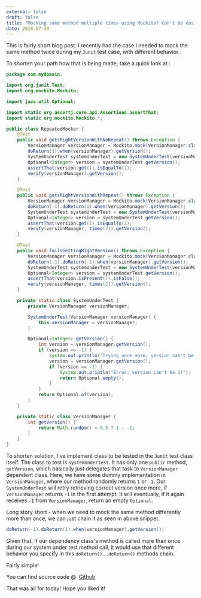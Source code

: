 ```yaml
---
external: false
draft: false
title: "Mocking same method multiple times using Mockito? Can't be easier than that!"
date: 2018-07-30
---
```


This is fairly short blog post. I recently had the case I needed to mock the same method twice during my `Junit` test case, with different behavior.

To shorten your path how that is being made, take a quick look at :

```java
package com.mydomain;

import org.junit.Test;
import org.mockito.Mockito;

import java.util.Optional;

import static org.assertj.core.api.Assertions.assertThat;
import static org.mockito.Mockito.*;

public class RepeatedMocker {
    @Test
    public void getsRightVersionWithNoRepeat() throws Exception {
        VersionManager versionManager = Mockito.mock(VersionManager.class);
        doReturn(1).when(versionManager).getVersion();
        SystemUnderTest systemUnderTest = new SystemUnderTest(versionManager);
        Optional<Integer> version = systemUnderTest.getVersion();
        assertThat(version.get()).isEqualTo(1);
        verify(versionManager).getVersion();
    }

    @Test
    public void getsRightVersionWithRepeat() throws Exception {
        VersionManager versionManager = Mockito.mock(VersionManager.class);
        doReturn(-1).doReturn(1).when(versionManager).getVersion();
        SystemUnderTest systemUnderTest = new SystemUnderTest(versionManager);
        Optional<Integer> version = systemUnderTest.getVersion();
        assertThat(version.get()).isEqualTo(1);
        verify(versionManager, times(2)).getVersion();
    }

    @Test
    public void failsGettingRightVersion() throws Exception {
        VersionManager versionManager = Mockito.mock(VersionManager.class);
        doReturn(-1).doReturn(-1).when(versionManager).getVersion();
        SystemUnderTest systemUnderTest = new SystemUnderTest(versionManager);
        Optional<Integer> version = systemUnderTest.getVersion();
        assertThat(version.isPresent()).isFalse();
        verify(versionManager, times(2)).getVersion();
    }

    private static class SystemUnderTest {
        private VersionManager versionManager;

        SystemUnderTest(VersionManager versionManager) {
            this.versionManager = versionManager;
        }

        Optional<Integer> getVersion() {
            int version = versionManager.getVersion();
            if (version == -1) {
                System.out.println("Trying once more, version can't be 1 ....");
                version = versionManager.getVersion();
                if (version == -1) {
                    System.out.println("Error: version can't be 1!");
                    return Optional.empty();
                }
            }
            return Optional.of(version);
        }
    }

    private static class VersionManager {
        int getVersion() {
            return Math.random() < 0.5 ? 1 : -1;
        }
    }
}
```

To shorten solution, I've implement class to be tested in the `Junit` test class itself. The class to test is `SystemUnderTest`. It has only one `public` method, `getVersion`, which basically just delegates
that task to `VersionManager` dependent class. Here, we have some dummy implementation in `VersionManager`, where our method randomly returns `1` or `-1`. Our `SystemUnderTest` will retry retrieving correct
version once more, if `VersionManager` returns `-1` in the first attempt. It will eventually, if it again receives `-1` from `VersionManager`, return an empty `Optional`.

Long story short - when we need to mock the same method differently more than once, we can just chain it as seen in above snippet.

```java
doReturn(-1).doReturn(1).when(versionManager).getVersion();
```

Given that, if our dependency class's method is called more than once during our system under test method call, it would use that different behavior you specify in this `doReturn()`....`doReturn()` methods chain.

Fairly simple!

You can find source code @  [Github](https://gist.github.com/dodalovic/3356c35925589bd2be843d71a931f51a)

That was all for today! Hope you liked it!
